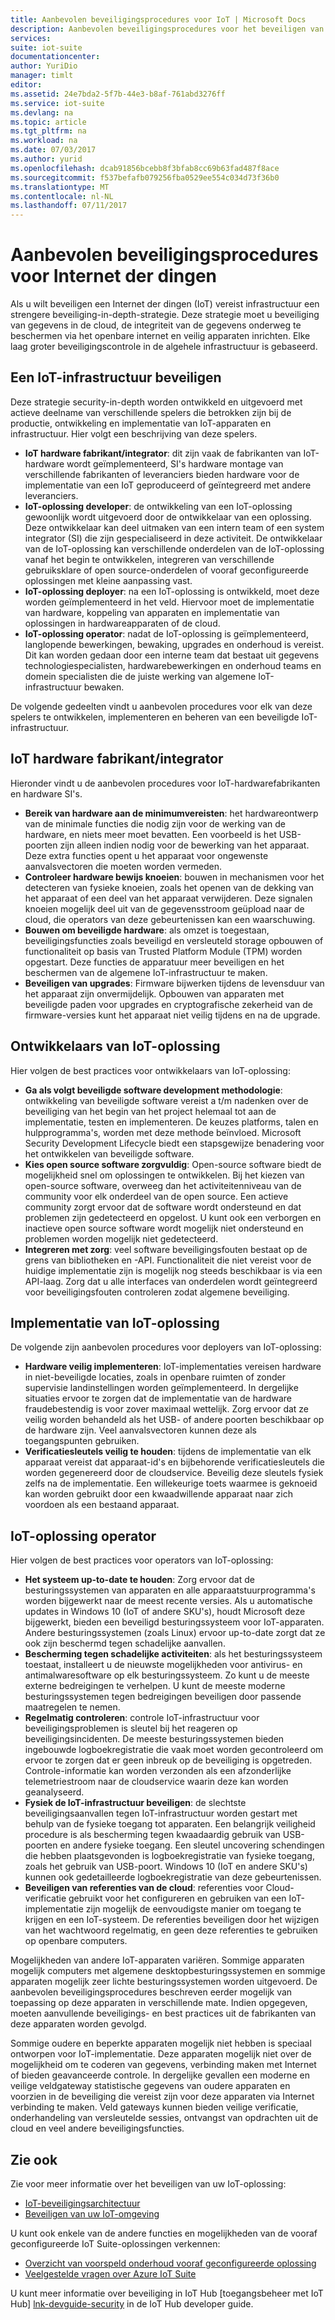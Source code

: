 ```yaml
---
title: Aanbevolen beveiligingsprocedures voor IoT | Microsoft Docs
description: Aanbevolen beveiligingsprocedures voor het beveiligen van uw IoT-infrastructuur
services: 
suite: iot-suite
documentationcenter: 
author: YuriDio
manager: timlt
editor: 
ms.assetid: 24e7bda2-5f7b-44e3-b8af-761abd3276ff
ms.service: iot-suite
ms.devlang: na
ms.topic: article
ms.tgt_pltfrm: na
ms.workload: na
ms.date: 07/03/2017
ms.author: yurid
ms.openlocfilehash: dcab91856bcebb8f3bfab8cc69b63fad487f8ace
ms.sourcegitcommit: f537befafb079256fba0529ee554c034d73f36b0
ms.translationtype: MT
ms.contentlocale: nl-NL
ms.lasthandoff: 07/11/2017
---
```

# <a name="internet-of-things-security-best-practices"></a>Aanbevolen beveiligingsprocedures voor Internet der dingen
Als u wilt beveiligen een Internet der dingen (IoT) vereist infrastructuur een strengere beveiliging-in-depth-strategie. Deze strategie moet u beveiliging van gegevens in de cloud, de integriteit van de gegevens onderweg te beschermen via het openbare internet en veilig apparaten inrichten. Elke laag groter beveiligingscontrole in de algehele infrastructuur is gebaseerd.

## <a name="secure-an-iot-infrastructure"></a>Een IoT-infrastructuur beveiligen
Deze strategie security-in-depth worden ontwikkeld en uitgevoerd met actieve deelname van verschillende spelers die betrokken zijn bij de productie, ontwikkeling en implementatie van IoT-apparaten en infrastructuur. Hier volgt een beschrijving van deze spelers.  

* **IoT hardware fabrikant/integrator**: dit zijn vaak de fabrikanten van IoT-hardware wordt geïmplementeerd, SI's hardware montage van verschillende fabrikanten of leveranciers bieden hardware voor de implementatie van een IoT geproduceerd of geïntegreerd met andere leveranciers.
* **IoT-oplossing developer**: de ontwikkeling van een IoT-oplossing gewoonlijk wordt uitgevoerd door de ontwikkelaar van een oplossing. Deze ontwikkelaar kan deel uitmaken van een intern team of een system integrator (SI) die zijn gespecialiseerd in deze activiteit. De ontwikkelaar van de IoT-oplossing kan verschillende onderdelen van de IoT-oplossing vanaf het begin te ontwikkelen, integreren van verschillende gebruiksklare of open source-onderdelen of vooraf geconfigureerde oplossingen met kleine aanpassing vast.
* **IoT-oplossing deployer**: na een IoT-oplossing is ontwikkeld, moet deze worden geïmplementeerd in het veld. Hiervoor moet de implementatie van hardware, koppeling van apparaten en implementatie van oplossingen in hardwareapparaten of de cloud.
* **IoT-oplossing operator**: nadat de IoT-oplossing is geïmplementeerd, langlopende bewerkingen, bewaking, upgrades en onderhoud is vereist. Dit kan worden gedaan door een interne team dat bestaat uit gegevens technologiespecialisten, hardwarebewerkingen en onderhoud teams en domein specialisten die de juiste werking van algemene IoT-infrastructuur bewaken.

De volgende gedeelten vindt u aanbevolen procedures voor elk van deze spelers te ontwikkelen, implementeren en beheren van een beveiligde IoT-infrastructuur.

## <a name="iot-hardware-manufacturerintegrator"></a>IoT hardware fabrikant/integrator
Hieronder vindt u de aanbevolen procedures voor IoT-hardwarefabrikanten en hardware SI's.

* **Bereik van hardware aan de minimumvereisten**: het hardwareontwerp van de minimale functies die nodig zijn voor de werking van de hardware, en niets meer moet bevatten. Een voorbeeld is het USB-poorten zijn alleen indien nodig voor de bewerking van het apparaat. Deze extra functies opent u het apparaat voor ongewenste aanvalsvectoren die moeten worden vermeden.
* **Controleer hardware bewijs knoeien**: bouwen in mechanismen voor het detecteren van fysieke knoeien, zoals het openen van de dekking van het apparaat of een deel van het apparaat verwijderen. Deze signalen knoeien mogelijk deel uit van de gegevensstroom geüpload naar de cloud, die operators van deze gebeurtenissen kan een waarschuwing.
* **Bouwen om beveiligde hardware**: als omzet is toegestaan, beveiligingsfuncties zoals beveiligd en versleuteld storage opbouwen of functionaliteit op basis van Trusted Platform Module (TPM) worden opgestart. Deze functies de apparatuur meer beveiligen en het beschermen van de algemene IoT-infrastructuur te maken.
* **Beveiligen van upgrades**: Firmware bijwerken tijdens de levensduur van het apparaat zijn onvermijdelijk. Opbouwen van apparaten met beveiligde paden voor upgrades en cryptografische zekerheid van de firmware-versies kunt het apparaat niet veilig tijdens en na de upgrade.

## <a name="iot-solution-developer"></a>Ontwikkelaars van IoT-oplossing
Hier volgen de best practices voor ontwikkelaars van IoT-oplossing:

* **Ga als volgt beveiligde software development methodologie**: ontwikkeling van beveiligde software vereist a t/m nadenken over de beveiliging van het begin van het project helemaal tot aan de implementatie, testen en implementeren. De keuzes platforms, talen en hulpprogramma's, worden met deze methode beïnvloed. Microsoft Security Development Lifecycle biedt een stapsgewijze benadering voor het ontwikkelen van beveiligde software.
* **Kies open source software zorgvuldig**: Open-source software biedt de mogelijkheid snel om oplossingen te ontwikkelen. Bij het kiezen van open-source software, overweeg dan het activiteitenniveau van de community voor elk onderdeel van de open source. Een actieve community zorgt ervoor dat de software wordt ondersteund en dat problemen zijn gedetecteerd en opgelost. U kunt ook een verborgen en inactieve open source software wordt mogelijk niet ondersteund en problemen worden mogelijk niet gedetecteerd.
* **Integreren met zorg**: veel software beveiligingsfouten bestaat op de grens van bibliotheken en -API. Functionaliteit die niet vereist voor de huidige implementatie zijn is mogelijk nog steeds beschikbaar is via een API-laag. Zorg dat u alle interfaces van onderdelen wordt geïntegreerd voor beveiligingsfouten controleren zodat algemene beveiliging.      

## <a name="iot-solution-deployer"></a>Implementatie van IoT-oplossing
De volgende zijn aanbevolen procedures voor deployers van IoT-oplossing:

* **Hardware veilig implementeren**: IoT-implementaties vereisen hardware in niet-beveiligde locaties, zoals in openbare ruimten of zonder supervisie landinstellingen worden geïmplementeerd. In dergelijke situaties ervoor te zorgen dat de implementatie van de hardware fraudebestendig is voor zover maximaal wettelijk. Zorg ervoor dat ze veilig worden behandeld als het USB- of andere poorten beschikbaar op de hardware zijn. Veel aanvalsvectoren kunnen deze als toegangspunten gebruiken.
* **Verificatiesleutels veilig te houden**: tijdens de implementatie van elk apparaat vereist dat apparaat-id's en bijbehorende verificatiesleutels die worden gegenereerd door de cloudservice. Beveilig deze sleutels fysiek zelfs na de implementatie. Een willekeurige toets waarmee is geknoeid kan worden gebruikt door een kwaadwillende apparaat naar zich voordoen als een bestaand apparaat.

## <a name="iot-solution-operator"></a>IoT-oplossing operator
Hier volgen de best practices voor operators van IoT-oplossing:

* **Het systeem up-to-date te houden**: Zorg ervoor dat de besturingssystemen van apparaten en alle apparaatstuurprogramma's worden bijgewerkt naar de meest recente versies. Als u automatische updates in Windows 10 (IoT of andere SKU's), houdt Microsoft deze bijgewerkt, bieden een beveiligd besturingssysteem voor IoT-apparaten. Andere besturingssystemen (zoals Linux) ervoor up-to-date zorgt dat ze ook zijn beschermd tegen schadelijke aanvallen.
* **Bescherming tegen schadelijke activiteiten**: als het besturingssysteem toestaat, installeert u de nieuwste mogelijkheden voor antivirus- en antimalwaresoftware op elk besturingssysteem. Zo kunt u de meeste externe bedreigingen te verhelpen. U kunt de meeste moderne besturingssystemen tegen bedreigingen beveiligen door passende maatregelen te nemen.
* **Regelmatig controleren**: controle IoT-infrastructuur voor beveiligingsproblemen is sleutel bij het reageren op beveiligingsincidenten. De meeste besturingssystemen bieden ingebouwde logboekregistratie die vaak moet worden gecontroleerd om ervoor te zorgen dat er geen inbreuk op de beveiliging is opgetreden. Controle-informatie kan worden verzonden als een afzonderlijke telemetriestroom naar de cloudservice waarin deze kan worden geanalyseerd.
* **Fysiek de IoT-infrastructuur beveiligen**: de slechtste beveiligingsaanvallen tegen IoT-infrastructuur worden gestart met behulp van de fysieke toegang tot apparaten. Een belangrijk veiligheid procedure is als bescherming tegen kwaadaardig gebruik van USB-poorten en andere fysieke toegang. Een sleutel uncovering schendingen die hebben plaatsgevonden is logboekregistratie van fysieke toegang, zoals het gebruik van USB-poort. Windows 10 (IoT en andere SKU's) kunnen ook gedetailleerde logboekregistratie van deze gebeurtenissen.
* **Beveiligen van referenties van de cloud**: referenties voor Cloud-verificatie gebruikt voor het configureren en gebruiken van een IoT-implementatie zijn mogelijk de eenvoudigste manier om toegang te krijgen en een IoT-systeem. De referenties beveiligen door het wijzigen van het wachtwoord regelmatig, en geen deze referenties te gebruiken op openbare computers.

Mogelijkheden van andere IoT-apparaten variëren. Sommige apparaten mogelijk computers met algemene desktopbesturingssystemen en sommige apparaten mogelijk zeer lichte besturingssystemen worden uitgevoerd. De aanbevolen beveiligingsprocedures beschreven eerder mogelijk van toepassing op deze apparaten in verschillende mate. Indien opgegeven, moeten aanvullende beveiligings- en best practices uit de fabrikanten van deze apparaten worden gevolgd.

Sommige oudere en beperkte apparaten mogelijk niet hebben is speciaal ontworpen voor IoT-implementatie. Deze apparaten mogelijk niet over de mogelijkheid om te coderen van gegevens, verbinding maken met Internet of bieden geavanceerde controle. In dergelijke gevallen een moderne en veilige veldgateway statistische gegevens van oudere apparaten en voorzien in de beveiliging die vereist zijn voor deze apparaten via Internet verbinding te maken. Veld gateways kunnen bieden veilige verificatie, onderhandeling van versleutelde sessies, ontvangst van opdrachten uit de cloud en veel andere beveiligingsfuncties.

## <a name="see-also"></a>Zie ook
Zie voor meer informatie over het beveiligen van uw IoT-oplossing:

* [IoT-beveiligingsarchitectuur][lnk-security-architecture]
* [Beveiligen van uw IoT-omgeving][lnk-security-deployment]

U kunt ook enkele van de andere functies en mogelijkheden van de vooraf geconfigureerde IoT Suite-oplossingen verkennen:

* [Overzicht van voorspeld onderhoud vooraf geconfigureerde oplossing][lnk-predictive-overview]
* [Veelgestelde vragen over Azure IoT Suite][lnk-faq]

U kunt meer informatie over beveiliging in IoT Hub [toegangsbeheer met IoT Hub] [ lnk-devguide-security] in de IoT Hub developer guide.

[lnk-predictive-overview]: iot-suite-predictive-overview.md
[lnk-faq]: iot-suite-faq.md

[lnk-security-architecture]: iot-security-architecture.md
[lnk-security-deployment]: iot-suite-security-deployment.md
[lnk-devguide-security]: ../iot-hub/iot-hub-devguide-security.md
